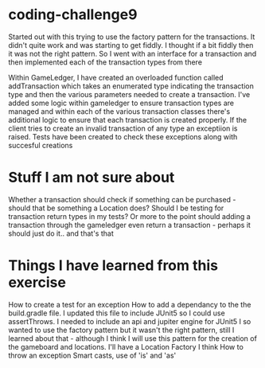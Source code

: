 # coding-challenge9
Started out with this trying to use the factory pattern for the transactions. It didn't quite work and was starting to get fiddly.
I thought if a bit fiddly then it was not the right pattern. So I went with an interface for a transaction and then implemented each of the transaction types from there

Within GameLedger, I have created an overloaded function called addTransaction which takes an enumerated type indicating the transaction type and then the various parameters needed to create a transaction. I've added some logic within gameledger to ensure transaction types are managed and within each of the various transaction classes there's additional logic to ensure that each transaction is created properly. If the client tries to create an invalid transaction of any type an exceptiion is raised. Tests have been created to check these exceptions along with succesful creations

# Stuff I am not sure about

Whether a transaction should check if something can be purchased - should that be something a Location does?
Should I be testing for transaction return types in my tests? Or more to the point should adding a transaction through the gameledger even return a transaction - perhaps it should just do it.. and that's that

# Things I have learned from this exercise

How to create a test for an exception
How to add a dependancy to the the build.gradle file. I updated this file to include JUnit5 so I could use  assertThrows. 
I needed to include an api and jupiter engine for JUnit5
I so wanted to use the factory pattern but it wasn't the right pattern, still I learned about that - although I think I will use this pattern for the creation of the gameboard and locations. I'll have a Location Factory I think
How to throw an exception
Smart casts, use of 'is' and 'as'
